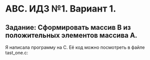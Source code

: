 # АВС. ИДЗ №1. Вариант 1.
## Задание: Сформировать массив B из положительных элементов массива А.
Я написала программу на C. Её код можно посмотреть в файле tast_one.c:
